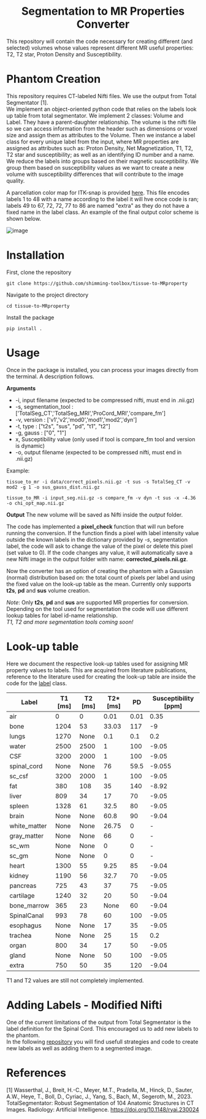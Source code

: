 # <div align="center">**Segmentation to MR Properties Converter**</div>

This repository will contain the code necessary for creating different (and selected) volumes whose values represent different MR useful properties: T2, T2 star, Proton Density and Susceptibility.

# Phantom Creation

This repository requires CT-labeled Nifti files. We use the output from Total Segmentator [1]. </br>
We implement an object-oriented python code that relies on the labels look up table from total segmentator. We implement 2 classes: Volume and Label. They have a parent-daughter relationship. The volume is the nifti file so we can access information from the header such as dimensions or voxel size and assign them as attributes to the Volume. Then we instance a label class for every unique label from the input, where MR properties are assigned as attributes such as: Proton Density, Net Magnetization, T1, T2, T2 star and susceptibility; as well as an identifying ID number and a name. We reduce the labels into groups based on their magnetic susceptibility. We group them based on susceptibility values as we want to create a new volume with susceptibility differences that will contribute to the image quality. 

A parcellation color map for ITK-snap is provided [here](parcellation_itk.txt). This file encodes labels 1 to 48 with a name according to the label it will hve once code is ran; labels 49 to 67, 72, 72, 77 to 86 are named "extra" as they do not have a fixed name in the label class. An example of the final output color scheme is shown below.

![image](https://github.com/sriosq/brainhack_project/assets/154398382/36e16ab6-0683-4455-bec4-4337bb7bb975)

# Installation

First, clone the repository

```
git clone https://github.com/shimming-toolbox/tissue-to-MRproperty
```

Navigate to the project directory

```
cd tissue-to-MRproperty
```

Install the package

```
pip install .
```

# Usage

Once in the package is installed, you can process your images directly from the terminal. A description follows. </br>

**Arguments** 
- -i, input filename (expected to be compressed nifti, must end in .nii.gz)
- -s, segmentation_tool : ['TotalSeg_CT','TotalSeg_MRI','ProCord_MRI','compare_fm']
- -v, version : ['v1','v2','mod0','mod1','mod2','dyn']
- -t, type : ["t2s", "sus", "pd", "t1", "t2"]
- -g, gauss : ["0", "1"]
- x, Susceptibility value (only used if tool is compare_fm tool and version is dynamic)
- -o, output filename (expected to be compressed nifti, must end in .nii.gz)

Example:
```
tissue_to_mr -i data/correct_pixels.nii.gz -t sus -s TotalSeg_CT -v mod2 -g 1 -o sus_gauss_dist.nii.gz
```

```
tissue_to_MR -i input_seg.nii.gz -s compare_fm -v dyn -t sus -x -4.36 -o chi_opt_map.nii.gz
```

**Output** The new volume will be saved as Nifti inside the *output* folder. </br>

The code has implemented a **pixel_check** function that will run before running the conversion. If the function finds a pixel with label intensity value outside the known labels in the dictionary provided by *-s*, segmentation label, the code will ask to change the value of the pixel or delete this pixel (set value to 0). If the code changes any value, it will automatically save a new Nifti image in the output folder with name: **corrected_pixels.nii.gz**.

Now the converter has an option of creating the phantom with a Gaussian (normal) distribution based on: the total count of pixels per label and using the fixed value on the look-up table as the mean. Currently only supports **t2s**, **pd** and **sus** volume creation.

*Note*: Only **t2s**, **pd** and **sus** are supported MR properties for conversion. Depending on the tool used for segmentation the code will use different lookup tables for label id-name relationship. </br>
*T1, T2 and more segmentation tools coming soon!*

# Look-up table
Here we document the respective look-up tables used for assigning MR property values to labels. This are acquired from literature publications, reference to the literature used for creating the look-up table are inside the code for the [label](functions/label.py) class.


| Label         | T1 [ms]  | T2  [ms] | T2*  [ms] | PD   | Susceptibility [ppm] |
|---------------|------|------|-------|------| ----------------------------|
| air           | 0    | 0    | 0.01  | 0.01 | 0.35 |
| bone          | 1204 | 53   | 33.03 | 117  | -9 |
| lungs         | 1270 | None | 0.1   | 0.1  | 0.2 |
| water         | 2500 | 2500 | 1     | 100  | -9.05 |
| CSF           | 3200 | 2000 | 1     | 100  | -9.05 |
| spinal_cord   | None | None | 76    | 59.5 | -9.055 |
| sc_csf        | 3200 | 2000 | 1     | 100  | -9.05 |
| fat           | 380  | 108  | 35    | 140  | -8.92 |
| liver         | 809  | 34   | 17    | 70   | -9.05 |
| spleen        | 1328 | 61   | 32.5  | 80   | -9.05 |
| brain         | None | None | 60.8  | 90   | -9.04 |
| white_matter  | None | None | 26.75 | 0    | - |
| gray_matter   | None | None | 66    | 0    | - |
| sc_wm         | None | None | 0     | 0    | - |
| sc_gm         | None | None | 0     | 0    | - |
| heart         | 1300 | 55   | 9.25  | 85   | -9.04 |
| kidney        | 1190 | 56   | 32.7  | 70   | -9.05 |
| pancreas      | 725  | 43   | 37    | 75   | -9.05 |
| cartilage     | 1240 | 32   | 20    | 50   | -9.04 |
| bone_marrow   | 365  | 23   | None  | 60   | -9.04 |
| SpinalCanal   | 993  | 78   | 60    | 100  | -9.05 |
| esophagus     | None | None | 17    | 35   | -9.05 |
| trachea       | None | None | 25    | 15   | 0.2 |
| organ         | 800  | 34   | 17    | 50   | -9.05 |
| gland         | None | None | 50    | 100  | -9.05 |
| extra         | 750  | 50   | 35    | 120  | -9.04 |

T1 and T2 values are still not completely implemented. </br>

# Adding Labels - Modified Nifti

One of the current limitations of the output from Total Segmentator is the label definition for the Spinal Cord. This encouraged us to add new labels to the phantom. </br>
In the following [repository](https://github.com/sriosq/Image-processing-strategies) you will find usefull strategies and code to create new labels as well as adding them to a segmented image.

# References 

[1] Wasserthal, J., Breit, H.-C., Meyer, M.T., Pradella, M., Hinck, D., Sauter, A.W., Heye, T., Boll, D., Cyriac, J., Yang, S., Bach, M., Segeroth, M., 2023. TotalSegmentator: Robust Segmentation of 104 Anatomic Structures in CT Images. Radiology: Artificial Intelligence. https://doi.org/10.1148/ryai.230024 </br>
